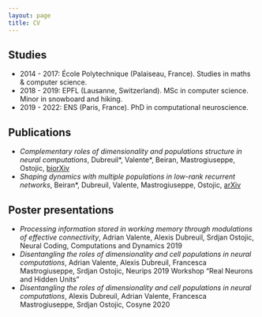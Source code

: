 ```yaml
---
layout: page
title: CV
---
```


## Studies
- 2014 - 2017: École Polytechnique (Palaiseau, France). Studies in maths & computer science.
- 2018 - 2019: EPFL (Lausanne, Switzerland). MSc in computer science. Minor in snowboard and hiking.
- 2019 - 2022: ENS (Paris, France). PhD in computational neuroscience.

## Publications
- *Complementary roles of dimensionality and populations structure in neural computations*, Dubreuil\*, Valente\*, Beiran, Mastrogiuseppe, Ostojic, [biorXiv](https://www.biorxiv.org/content/10.1101/2020.07.03.185942v1)
- *Shaping dynamics with multiple populations in low-rank recurrent networks*, Beiran\*, Dubreuil, Valente, Mastrogiuseppe, Ostojic, [arXiv](https://arxiv.org/abs/2007.02062)

## Poster presentations
- *Processing information stored in working memory through modulations of effective connectivity*, Adrian Valente, Alexis Dubreuil, Srdjan Ostojic, Neural Coding, Computations and Dynamics 2019
- *Disentangling the roles of dimensionality and cell populations in neural computations*, Adrian Valente, Alexis Dubreuil, Francesca Mastrogiuseppe, Srdjan Ostojic, Neurips 2019 Workshop “Real Neurons and Hidden Units”
- *Disentangling the roles of dimensionality and cell populations in neural computations*, Alexis Dubreuil, Adrian Valente, Francesca Mastrogiuseppe, Srdjan Ostojic, Cosyne 2020

